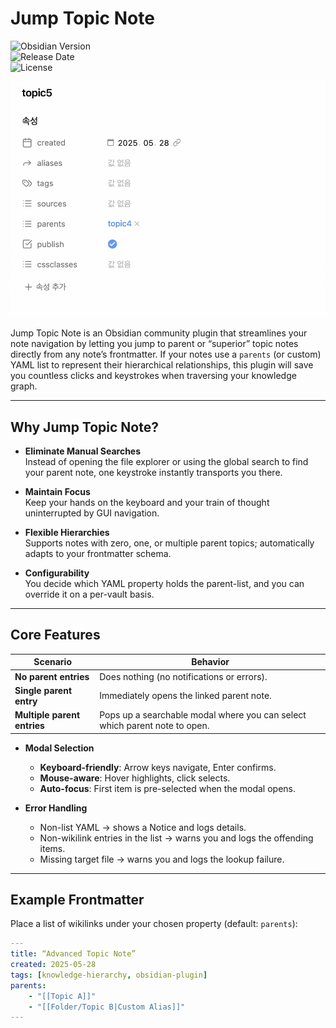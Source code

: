 # Jump Topic Note

![Obsidian Version](https://img.shields.io/badge/Obsidian-1.0%2B-blue.svg)  
![Release Date](https://img.shields.io/badge/Released-May%2028%2C%202025-green.svg)  
![License](https://img.shields.io/badge/License-GPL--3.0-blue.svg)

![demo](https://github.com/jaewonE/jump-topic-note/blob/master/assets/demo.gif?raw=true)

Jump Topic Note is an Obsidian community plugin that streamlines your note navigation by letting you jump to parent or “superior” topic notes directly from any note’s frontmatter. If your notes use a `parents` (or custom) YAML list to represent their hierarchical relationships, this plugin will save you countless clicks and keystrokes when traversing your knowledge graph.

---

## Why Jump Topic Note?

-   **Eliminate Manual Searches**  
    Instead of opening the file explorer or using the global search to find your parent note, one keystroke instantly transports you there.

-   **Maintain Focus**  
    Keep your hands on the keyboard and your train of thought uninterrupted by GUI navigation.

-   **Flexible Hierarchies**  
    Supports notes with zero, one, or multiple parent topics; automatically adapts to your frontmatter schema.

-   **Configurability**  
    You decide which YAML property holds the parent-list, and you can override it on a per-vault basis.

---

## Core Features

| Scenario                    | Behavior                                                                   |
| --------------------------- | -------------------------------------------------------------------------- |
| **No parent entries**       | Does nothing (no notifications or errors).                                 |
| **Single parent entry**     | Immediately opens the linked parent note.                                  |
| **Multiple parent entries** | Pops up a searchable modal where you can select which parent note to open. |

-   **Modal Selection**

    -   **Keyboard-friendly**: Arrow keys navigate, Enter confirms.
    -   **Mouse-aware**: Hover highlights, click selects.
    -   **Auto-focus**: First item is pre-selected when the modal opens.

-   **Error Handling**
    -   Non-list YAML → shows a Notice and logs details.
    -   Non-wikilink entries in the list → warns you and logs the offending items.
    -   Missing target file → warns you and logs the lookup failure.

---

## Example Frontmatter

Place a list of wikilinks under your chosen property (default: `parents`):

```yaml
---
title: “Advanced Topic Note”
created: 2025-05-28
tags: [knowledge-hierarchy, obsidian-plugin]
parents:
    - "[[Topic A]]"
    - "[[Folder/Topic B|Custom Alias]]"
---
```
